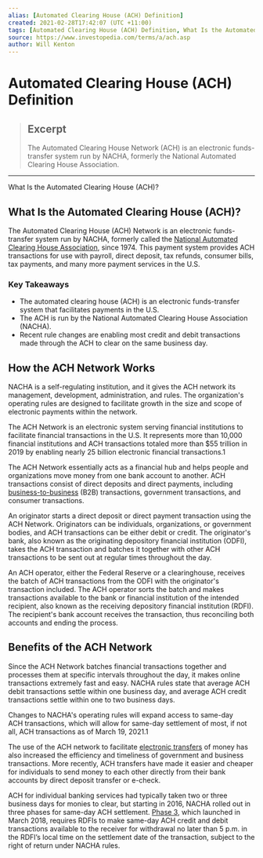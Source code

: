 ```yaml
---
alias: [Automated Clearing House (ACH) Definition]
created: 2021-02-28T17:42:07 (UTC +11:00)
tags: [Automated Clearing House (ACH) Definition, What Is the Automated Clearing House (ACH)?]
source: https://www.investopedia.com/terms/a/ach.asp
author: Will Kenton
---
```


# Automated Clearing House (ACH) Definition

> ## Excerpt
> The Automated Clearing House Network (ACH) is an electronic funds-transfer system run by NACHA, formerly the National Automated Clearing House Association.

---

What Is the Automated Clearing House (ACH)?
## What Is the Automated Clearing House (ACH)?

The Automated Clearing House (ACH) Network is an electronic funds-transfer system run by NACHA, formerly called the [National Automated Clearing House Association](https://www.investopedia.com/terms/n/nacha.asp), since 1974. This payment system provides ACH transactions for use with payroll, direct deposit, tax refunds, consumer bills, tax payments, and many more payment services in the U.S.

### Key Takeaways

-   The automated clearing house (ACH) is an electronic funds-transfer system that facilitates payments in the U.S.
-   The ACH is run by the National Automated Clearing House Association (NACHA).
-   Recent rule changes are enabling most credit and debit transactions made through the ACH to clear on the same business day.

## How the ACH Network Works

NACHA is a self-regulating institution, and it gives the ACH network its management, development, administration, and rules. The organization's operating rules are designed to facilitate growth in the size and scope of electronic payments within the network.

The ACH Network is an electronic system serving financial institutions to facilitate financial transactions in the U.S. It represents more than 10,000 financial institutions and ACH transactions totaled more than $55 trillion in 2019 by enabling nearly 25 billion electronic financial transactions.1

The ACH Network essentially acts as a financial hub and helps people and organizations move money from one bank account to another. ACH transactions consist of direct deposits and direct payments, including [business-to-business](https://www.investopedia.com/terms/b/btob.asp) (B2B) transactions, government transactions, and consumer transactions.

An originator starts a direct deposit or direct payment transaction using the ACH Network. Originators can be individuals, organizations, or government bodies, and ACH transactions can be either debit or credit. The originator's bank, also known as the originating depository financial institution (ODFI), takes the ACH transaction and batches it together with other ACH transactions to be sent out at regular times throughout the day.

An ACH operator, either the Federal Reserve or a clearinghouse, receives the batch of ACH transactions from the ODFI with the originator's transaction included. The ACH operator sorts the batch and makes transactions available to the bank or financial institution of the intended recipient, also known as the receiving depository financial institution (RDFI). The recipient's bank account receives the transaction, thus reconciling both accounts and ending the process.

## Benefits of the ACH Network

Since the ACH Network batches financial transactions together and processes them at specific intervals throughout the day, it makes online transactions extremely fast and easy. NACHA rules state that average ACH debit transactions settle within one business day, and average ACH credit transactions settle within one to two business days.

Changes to NACHA's operating rules will expand access to same-day ACH transactions, which will allow for same-day settlement of most, if not all, ACH transactions as of March 19, 2021.1

The use of the ACH network to facilitate [electronic transfers](https://www.investopedia.com/ach-transfers-what-are-they-and-how-do-they-work-4590120) of money has also increased the efficiency and timeliness of government and business transactions. More recently, ACH transfers have made it easier and cheaper for individuals to send money to each other directly from their bank accounts by direct deposit transfer or e-check.

ACH for individual banking services had typically taken two or three business days for monies to clear, but starting in 2016, NACHA rolled out in three phases for same-day ACH settlement. [Phase 3](https://www.nacha.org/rules/same-day-ach-moving-payments-faster-phase-3), which launched in March 2018, requires RDFIs to make same-day ACH credit and debit transactions available to the receiver for withdrawal no later than 5 p.m. in the RDFI’s local time on the settlement date of the transaction, subject to the right of return under NACHA rules.
